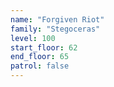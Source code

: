 ```yaml
---
name: "Forgiven Riot"
family: "Stegoceras"
level: 100
start_floor: 62
end_floor: 65
patrol: false
---
```

